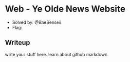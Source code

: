 # Web - Ye Olde News Website
- Solved by: @BaeSenseii
- Flag: 

## Writeup
write your stuff here. learn about github markdown.